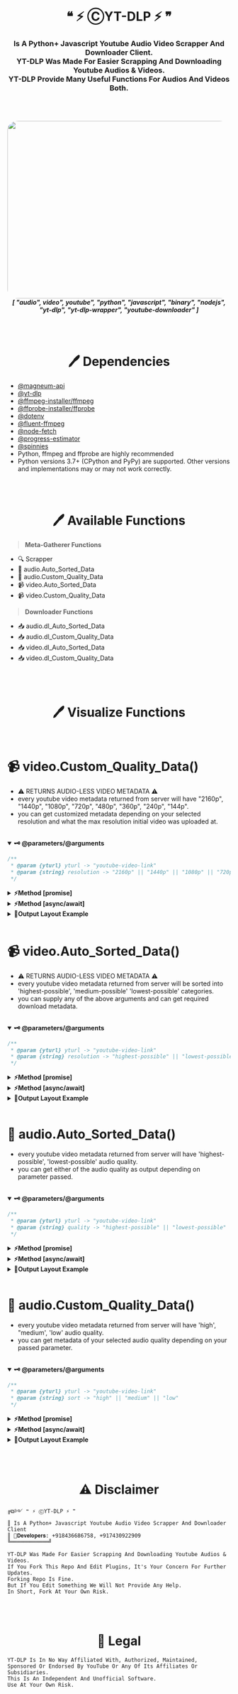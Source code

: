 <h1 align="center">
  <b>❝ ⚡ ⒸYT-DLP ⚡ ❞</b>
</h1>

<h3 align="center">Is A Python+ Javascript Youtube Audio Video Scrapper And Downloader Client.<br/>
YT-DLP Was Made For Easier Scrapping And Downloading Youtube Audios & Videos.<br/>
YT-DLP Provide Many Useful Functions For Audios And Videos Both.
<br />
</h3>

<br></br>

<p align="center">
  <img src="https://github.com/magneum/yt-dlp/blob/main/src/LiquidYouTube.gif" height="400" width="600" style="border-radius:5%"/><br>
  <i><b>[ "audio", video", youtube", "python", "javascript", "binary", "nodejs", "yt-dlp", "yt-dlp-wrapper", "youtube-downloader" ]</b></i>
</p>

<br><br>

<h1 align="center">
  <b>🖊️ Dependencies</b>
</h1>

<p>

- [@magneum-api](https://bit.ly/magneum) <br/>
- [@yt-dlp](https://github.com/yt-dlp/yt-dlp) <br/>
- [@ffmpeg-installer/ffmpeg](https://github.com/kribblo/node-ffmpeg-installer#readme) <br/>
- [@ffprobe-installer/ffprobe](https://github.com/SavageCore/node-ffprobe-installer#readme) <br/>
- [@dotenv](https://github.com/motdotla/dotenv#readme) <br/>
- [@fluent-ffmpeg](https://github.com/fluent-ffmpeg/node-fluent-ffmpeg#readme) <br/>
- [@node-fetch](https://github.com/yt-dlp/yt-dlp) <br/>
- [@progress-estimator](https://github.com/bvaughn/progress-estimator#readme) <br/>
- [@spinnies](https://github.com/jcarpanelli/spinnies#readme) <br/>
- Python, ffmpeg and ffprobe are highly recommended <br/>
- Python versions 3.7+ (CPython and PyPy) are supported. Other versions and implementations may or may not work correctly.

</p>

<!-- "◎☱☱☱☱☱☱☱☱☱☱☱☱☱☱☱☱☱☱☱☱☱☱☱☱☱☱☱☱☱☱☱☱☱☱☱[ ву mågneum ]☱☱☱☱☱☱☱☱☱☱☱☱☱☱☱☱☱☱☱☱☱☱☱☱☱☱☱☱☱☱☱◎" -->

<br><br>

<h1 align="center"><b>🖊️ Available Functions</b></h1>
<p>

> <b>Meta-Gatherer Functions </b> <br/>

- 🔍 Scrapper <br/>
- 📢 audio.Auto_Sorted_Data <br/>
- 📢 audio.Custom_Quality_Data <br/>
- 📹 video.Auto_Sorted_Data <br/>
- 📹 video.Custom_Quality_Data <br/>
</p>
<p>

> <b>Downloader Functions </b> <br/>

- 📥 audio.dl_Auto_Sorted_Data <br/>
- 📥 audio.dl_Custom_Quality_Data <br/>
- 📥 video.dl_Auto_Sorted_Data <br/>
- 📥 video.dl_Custom_Quality_Data <br/>

</p>

<!-- "◎☱☱☱☱☱☱☱☱☱☱☱☱☱☱☱☱☱☱☱☱☱☱☱☱☱☱☱☱☱☱☱☱☱☱☱[ ву mågneum ]☱☱☱☱☱☱☱☱☱☱☱☱☱☱☱☱☱☱☱☱☱☱☱☱☱☱☱☱☱☱☱◎" -->

<br><br>

<h1 align="center">
<b>🖊️ Visualize Functions</b>
</h1>

<!-- "◎☱☱☱☱☱☱☱☱☱☱☱☱☱☱☱☱☱☱☱☱☱☱☱☱☱☱☱☱☱☱☱☱☱☱☱[ ву mågneum ]☱☱☱☱☱☱☱☱☱☱☱☱☱☱☱☱☱☱☱☱☱☱☱☱☱☱☱☱☱☱☱◎" -->

<br>
<h1>
<b>📹 video.Custom_Quality_Data()
</b>
</h1>

- ⚠️ RETURNS AUDIO-LESS VIDEO METADATA ⚠️
- every youtube video metadata returned from server will have "2160p", "1440p", "1080p", "720p", "480p", "360p", "240p", "144p".
- you can get customized metadata depending on your selected resolution and what the max resolution initial video was uploaded at.

<br />
<details open>
<summary><b>🗝️ @parameters/@arguments</b></summary>
<p>

```js
/**
 * @param {yturl} yturl -> "youtube-video-link"
 * @param {string} resolution -> "2160p" || "1440p" || "1080p" || "720p" || "480p" || "360p" || "240p" || "144p"
 */
```

</p>
</details>

<details>
<summary><b>⚡Method [promise]</b></summary>
<p>

```js
import c from "chalk";
import { ytdlp } from "ytdlp";
import Fetch from "node-fetch";

ytdlp.video
  .Custom_Quality_Data({
    yturl: "https://youtu.be/mVGWRaSFbEs", // required
    resolution: "2160p", // required
  })
  .then((r) => {
    console.log(
      c.bgGreen("[PROMISE]:"),
      c.bgGrey("video.Custom_Quality_Data()")
    );
    console.log(c.red("Filesize:"), c.gray(r.filesize));
    console.log(c.red("Extensions:"), c.gray(r.extensions));
    console.log(c.red("Videocodec:"), c.gray(r.vcodec));
    console.log(c.red("Resolution:"), c.gray(r.resolution));
    console.log(c.red("Url:"), c.gray(r.url));
  })
  .catch((error) => console.log(c.bgRed("ERROR: "), c.gray(error.message)));
```

</p>
</details>

<details>
<summary><b>⚡Method [async/await]</b></summary>
<p>

```js
import c from "chalk";
import { ytdlp } from "ytdlp";
import Fetch from "node-fetch";

(async () => {
  const r = await ytdlp.video
    .Custom_Quality_Data({
      yturl: "https://youtu.be/mVGWRaSFbEs", // required
      resolution: "2160p", // required
    })
    .catch((error) => console.log(c.bgRed("ERROR: "), c.gray(error.message)));
  if (r) {
    console.log(c.bgGreen("[ASYNC]:"), c.bgGrey("video.Custom_Quality_Data()"));
    console.log(c.red("Filesize:"), c.gray(r.filesize));
    console.log(c.red("Extensions:"), c.gray(r.extensions));
    console.log(c.red("Videocodec:"), c.gray(r.vcodec));
    console.log(c.red("Resolution:"), c.gray(r.resolution));
    console.log(c.red("Url:"), c.gray(r.url));
  }
})();
```

</p>
</details>

<details>
<summary><b>🎊Output Layout Example</b></summary>
<p>

```json
✓ FETCHING....
  2.8 secs
[PROMISE]: video.Custom_Quality_Data()
Filesize: 165231000
Extensions: webm
Videocodec: vp9
Resolution: 2160p
Url: https://rr6---sn-gwpa-jj06.googlevideo.com/videoplayback?
  Done in 5.71s.

✓ FETCHING....
  2.8 secs
[ASYNC]: video.Custom_Quality_Data()
Filesize: 165231000
Extensions: webm
Videocodec: vp9
Resolution: 2160p
Url: https://rr6---sn-gwpa-jj06.googlevideo.com/videoplayback?
  Done in 5.71s.
```

</p>
</details>
<!-- "◎☱☱☱☱☱☱☱☱☱☱☱☱☱☱☱☱☱☱☱☱☱☱☱☱☱☱☱☱☱☱☱☱☱☱☱[ ву mågneum ]☱☱☱☱☱☱☱☱☱☱☱☱☱☱☱☱☱☱☱☱☱☱☱☱☱☱☱☱☱☱☱◎" -->

<br>
<h1>
<b>📹 video.Auto_Sorted_Data()
</b>
</h1>

- ⚠️ RETURNS AUDIO-LESS VIDEO METADATA ⚠️
- every youtube video metadata returned from server will be sorted into 'highest-possible', 'medium-possible' 'lowest-possible' categories.
- you can supply any of the above arguments and can get required download metadata.

<br />
<details open>
<summary><b>🗝️ @parameters/@arguments</b></summary>
<p>

```js
/**
 * @param {yturl} yturl -> "youtube-video-link"
 * @param {string} resolution -> "highest-possible" || "lowest-possible"
 */
```

</p>
</details>

<details>
<summary><b>⚡Method [promise]</b></summary>
<p>

```js
import c from "chalk";
import { ytdlp } from "ytdlp";
import Fetch from "node-fetch";

ytdlp.video
  .Auto_Sorted_Data({
    yturl: "https://youtu.be/mVGWRaSFbEs", // required
    resolution: "highest-possible", // required
  })
  .then((r) => {
    console.log(c.bgGreen("[PROMISE]:"), c.bgGrey("video.Auto_Sorted_Data()"));
    console.log(c.red("Filesize:"), c.gray(r.filesize));
    console.log(c.red("Extensions:"), c.gray(r.extensions));
    console.log(c.red("Videocodec:"), c.gray(r.vcodec));
    console.log(c.red("Resolution:"), c.gray(r.resolution));
    console.log(c.red("Url:"), c.gray(r.url));
  })
  .catch((error) => console.log(c.bgRed("ERROR: "), c.gray(error.message)));
```

</p>
</details>

<details>
<summary><b>⚡Method [async/await]</b></summary>
<p>

```js
import c from "chalk";
import { ytdlp } from "ytdlp";
import Fetch from "node-fetch";

(async () => {
  const r = await ytdlp.video
    .Auto_Sorted_Data({
      yturl: "https://youtu.be/mVGWRaSFbEs", // required
      resolution: "highest-possible", // required
    })
    .catch((error) => console.log(c.bgRed("ERROR: "), c.gray(error.message)));
  console.log(c.bgGreen("[ASYNC]:"), c.bgGrey("video.Auto_Sorted_Data()"));
  console.log(c.red("Filesize:"), c.gray(r.filesize));
  console.log(c.red("Extensions:"), c.gray(r.extensions));
  console.log(c.red("Videocodec:"), c.gray(r.vcodec));
  console.log(c.red("Resolution:"), c.gray(r.resolution));
  console.log(c.red("Url:"), c.gray(r.url));
})();
```

</p>
</details>

<details>
<summary><b>🎊Output Layout Example</b></summary>
<p>

```json
✓ FETCHING....
  2.3 secs
[PROMISE]: video.Auto_Sorted_Data()
Filesize: 165231000
Extensions: webm
Videocodec: vp9
Resolution: 2160p
Url: https://rr6---sn-gwpa-jj06.googlevideo.com/videoplayback?
  Done in 4.79s.

✓ FETCHING....
  2.3 secs
[ASYNC]: video.Auto_Sorted_Data()
Filesize: 165231000
Extensions: webm
Videocodec: vp9
Resolution: 2160p
Url: https://rr6---sn-gwpa-jj06.googlevideo.com/videoplayback?
  Done in 4.79s.
```

</p>
</details>
<!-- "◎☱☱☱☱☱☱☱☱☱☱☱☱☱☱☱☱☱☱☱☱☱☱☱☱☱☱☱☱☱☱☱☱☱☱☱[ ву mågneum ]☱☱☱☱☱☱☱☱☱☱☱☱☱☱☱☱☱☱☱☱☱☱☱☱☱☱☱☱☱☱☱◎" -->

<br>
<h1>
<b>📢 audio.Auto_Sorted_Data()
</b>
</h1>

- every youtube video metadata returned from server will have 'highest-possible', 'lowest-possible' audio quality.
- you can get either of the audio quality as output depending on parameter passed.

<br />
<details open>
<summary><b>🗝️ @parameters/@arguments</b></summary>
<p>

```js
/**
 * @param {yturl} yturl -> "youtube-video-link"
 * @param {string} quality -> "highest-possible" || "lowest-possible"
 */
```

</p>
</details>

<details>
<summary><b>⚡Method [promise]</b></summary>
<p>

```js
import c from "chalk";
import { ytdlp } from "ytdlp";
import Fetch from "node-fetch";

ytdlp.audio
  .Auto_Sorted_Data({
    yturl: "https://youtu.be/mVGWRaSFbEs", // required
    quality: "highest-possible", // required
  })
  .then((r) => {
    console.log(c.bgGreen("[PROMISE]:"), c.bgGrey("audio.Auto_Sorted_Data()"));
    console.log(c.blue("Quality:"), c.gray(r.quality));
    console.log(c.blue("Resolution:"), c.gray(r.resolution));
    console.log(c.blue("Audiochannels:"), c.gray(r.audiochannels));
    console.log(c.blue("Filesize:"), c.gray(r.filesize));
    console.log(c.blue("Extensions:"), c.gray(r.extensions));
    console.log(c.blue("Audiocodec:"), c.gray(r.acodec));
    console.log(c.blue("Url:"), c.gray(r.url));
  })
  .catch((error) => console.log(c.bgRed("ERROR: "), c.gray(error.message)));
```

</p>
</details>

<details>
<summary><b>⚡Method [async/await]</b></summary>
<p>

```js
import c from "chalk";
import { ytdlp } from "ytdlp";
import Fetch from "node-fetch";

(async () => {
  const r = await ytdlp.audio
    .Auto_Sorted_Data({
      yturl: "https://youtu.be/mVGWRaSFbEs", // required
      quality: "highest-possible", // required
    })
    .catch((error) => console.log(c.bgRed("ERROR: "), c.gray(error.message)));
  console.log(c.bgGreen("[ASYNC]:"), c.bgGrey("audio.Auto_Sorted_Data()"));
  console.log(c.blue("Quality:"), c.gray(r.quality));
  console.log(c.blue("Resolution:"), c.gray(r.resolution));
  console.log(c.blue("Filesize:"), c.gray(r.filesize));
  console.log(c.blue("Audiochannels:"), c.gray(r.audiochannels));
  console.log(c.blue("Extensions:"), c.gray(r.extensions));
  console.log(c.blue("Audiocodec:"), c.gray(r.acodec));
  console.log(c.blue("Url:"), c.gray(r.url));
})();
```

</p>
</details>

<details>
<summary><b>🎊Output Layout Example</b></summary>
<p>

```json
✓ FETCHING....
  2.6 secs
[PROMISE]: Auto_Sorted_Data()
Quality: highest-possible
Resolution: audio-only
Filesize: 3063725
Audiochannels: 2
Extensions: m4a
Audiocodec: mp4a.40.2
Url: https://rr6---sn-gwpa-jj06.googlevideo.com/videoplayback?
  Done in 5.56s.


✓ FETCHING....
  2.6 secs
[ASYNC]: Auto_Sorted_Data()
Quality: highest-possible
Resolution: audio-only
Filesize: 3063725
Audiochannels: 2
Extensions: m4a
Audiocodec: mp4a.40.2
Url: https://rr6---sn-gwpa-jj06.googlevideo.com/videoplayback?
  Done in 5.56s.
```

</p>
</details>
<!-- "◎☱☱☱☱☱☱☱☱☱☱☱☱☱☱☱☱☱☱☱☱☱☱☱☱☱☱☱☱☱☱☱☱☱☱☱[ ву mågneum ]☱☱☱☱☱☱☱☱☱☱☱☱☱☱☱☱☱☱☱☱☱☱☱☱☱☱☱☱☱☱☱◎" -->

<br>
<h1>
<b>📢 audio.Custom_Quality_Data()
</b>
</h1>

- every youtube video metadata returned from server will have 'high', "medium', 'low' audio quality.<br />
- you can get metadata of your selected audio quality depending on your passed parameter.

<br />
<details open>
<summary><b>🗝️ @parameters/@arguments</b></summary>
<p>

```js
/**
 * @param {yturl} yturl -> "youtube-video-link"
 * @param {string} sort -> "high" || "medium" || "low"
 */
```

</p>
</details>

<details>
<summary><b>⚡Method [promise]</b></summary>
<p>

```js
import c from "chalk";
import { ytdlp } from "ytdlp";
import Fetch from "node-fetch";

ytdlp.audio
  .Custom_Quality_Data({
    yturl: "https://youtu.be/mVGWRaSFbEs", // required
    quality: "high", // required
  })
  .then((r) => {
    console.log(
      c.bgGreen("[PROMISE]:"),
      c.bgGrey("audio.Custom_Quality_Data()")
    );
    console.log(c.blue("Type:"), c.gray(r.type));
    console.log(c.blue("Resolution:"), c.gray(r.resolution));
    console.log(c.blue("Filesize:"), c.gray(r.filesize));
    console.log(c.blue("Audiochannels:"), c.gray(r.audiochannels));
    console.log(c.blue("Extensions:"), c.gray(r.extensions));
    console.log(c.blue("Audiocodec:"), c.gray(r.acodec));
    console.log(c.blue("Url:"), c.gray(r.url));
  })
  .catch((error) => console.log(c.bgRed("ERROR: "), c.gray(error.message)));
```

</p>
</details>

<details>
<summary><b>⚡Method [async/await]</b></summary>
<p>

```js
import c from "chalk";
import { ytdlp } from "ytdlp";
import Fetch from "node-fetch";

(async () => {
  const r = await ytdlp.audio
    .Custom_Quality_Data({
      yturl: "https://youtu.be/mVGWRaSFbEs", // required
      quality: "high", // required
    })
    .catch((error) => console.log(c.bgRed("ERROR: "), c.gray(error.message)));
  console.log(c.bgGreen("[ASYNC]:"), c.bgGrey("audio.Custom_Quality_Data()"));
  console.log(c.blue("Type:"), c.gray(r.type));
  console.log(c.blue("Resolution:"), c.gray(r.resolution));
  console.log(c.blue("Filesize:"), c.gray(r.filesize));
  console.log(c.blue("Audiochannels:"), c.gray(r.audiochannels));
  console.log(c.blue("Extensions:"), c.gray(r.extensions));
  console.log(c.blue("Audiocodec:"), c.gray(r.acodec));
  console.log(c.blue("Url:"), c.gray(r.url));
})();
```

</p>
</details>

<details>
<summary><b>🎊Output Layout Example</b></summary>
<p>

```json
✓ FETCHING....
  2.3 secs
[PROMISE]: Custom_Quality_Data()
Type: high
Resolution: audio-only
Filesize: 3063725
Audiochannels: 2
Extensions: m4a
Audiocodec: mp4a.40.2
Url: https://rr6---sn-gwpa-jj06.googlevideo.com/videoplayback?
  Done in 5.49s.

✓ FETCHING....
  2.3 secs
[ASYNC]: Custom_Quality_Data()
Type: high
Resolution: audio-only
Filesize: 3063725
Audiochannels: 2
Extensions: m4a
Audiocodec: mp4a.40.2
Url: https://rr6---sn-gwpa-jj06.googlevideo.com/videoplayback?
  Done in 5.49s.
```

</p>
</details>

<!-- "◎☱☱☱☱☱☱☱☱☱☱☱☱☱☱☱☱☱☱☱☱☱☱☱☱☱☱☱☱☱☱☱☱☱☱☱[ ву mågneum ]☱☱☱☱☱☱☱☱☱☱☱☱☱☱☱☱☱☱☱☱☱☱☱☱☱☱☱☱☱☱☱◎" -->

<br><br>

<h1 align="center"><b>⚠️ Disclaimer</b></h1>

```
╔⧉༻ ❝ ⚡ ⒸYT-DLP ⚡ ❞
║ Is A Python+ Javascript Youtube Audio Video Scrapper And Downloader Client
║ 🐞𝐃𝐞𝐯𝐞𝐥𝐨𝐩𝐞𝐫𝐬: +918436686758, +917430922909
╚════════════╝

YT-DLP Was Made For Easier Scrapping And Downloading Youtube Audios & Videos.
If You Fork This Repo And Edit Plugins, It's Your Concern For Further Updates.
Forking Repo Is Fine.
But If You Edit Something We Will Not Provide Any Help.
In Short, Fork At Your Own Risk.
```

<br><br>

<h1 align="center"><b>🚨 Legal</b></h1>

```
YT-DLP Is In No Way Affiliated With, Authorized, Maintained,
Sponsored Or Endorsed By YouTube Or Any Of Its Affiliates Or
Subsidiaries.
This Is An Independent And Unofficial Software.
Use At Your Own Risk.
```

